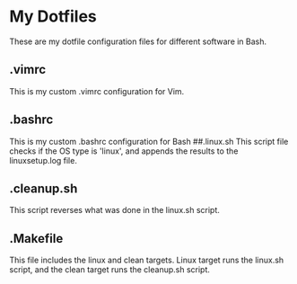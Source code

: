 # My Dotfiles
These are my dotfile configuration files for different software in Bash.
## .vimrc
This is my custom .vimrc configuration for Vim.
## .bashrc
This is my custom .bashrc configuration for Bash
##.linux.sh
This script file checks if the OS type is 'linux', and appends the results to the linuxsetup.log file. 
## .cleanup.sh
This script reverses what was done in the linux.sh script. 
## .Makefile
This file includes the linux and clean targets. Linux target runs the linux.sh script, and the clean target runs the cleanup.sh script.
